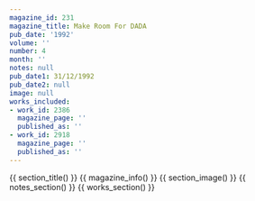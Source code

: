 ```yaml
---
magazine_id: 231
magazine_title: Make Room For DADA
pub_date: '1992'
volume: ''
number: 4
month: ''
notes: null
pub_date1: 31/12/1992
pub_date2: null
image: null
works_included:
- work_id: 2386
  magazine_page: ''
  published_as: ''
- work_id: 2918
  magazine_page: ''
  published_as: ''
---
```


{{ section_title() }}
{{ magazine_info() }}
{{ section_image() }}
{{ notes_section() }}
{{ works_section() }}
